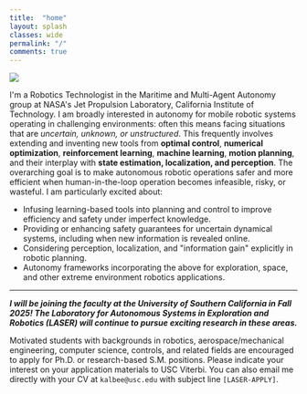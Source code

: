 ```yaml
---
title:  "home"
layout: splash
classes: wide
permalink: "/"
comments: true
---
```


<div class="image-container">
  <img src="{{ '/assets/images/keenan_is_outdoors.png' | relative_url }}"
       class="responsive-image"
       style="max-height: 300px; width: auto; height: auto;">
</div>

I'm a Robotics Technologist in the Maritime and Multi-Agent Autonomy group at NASA's Jet Propulsion Laboratory, California Institute of Technology. I am broadly interested in autonomy for mobile robotic systems operating in challenging environments: often this means facing situations that are *uncertain, unknown, or unstructured*. This frequently involves extending and inventing new tools from **optimal control**, **numerical optimization**, **reinforcement learning**, **machine learning**, **motion planning**, and their interplay with **state estimation, localization, and perception**. The overarching goal is to make autonomous robotic operations safer and more efficient when human-in-the-loop operation becomes infeasible, risky, or wasteful. I am particularly excited about:

* Infusing learning-based tools into planning and control to improve efficiency and safety under imperfect knowledge.
* Providing or enhancing safety guarantees for uncertain dynamical systems, including when new information is revealed online.
* Considering perception, localization, and "information gain" explicitly in robotic planning.
* Autonomy frameworks incorporating the above for exploration, space, and other extreme environment robotics applications.

---

***I will be joining the faculty at the University of Southern California in Fall 2025! The Laboratory for Autonomous Systems in Exploration and Robotics (LASER) will continue to pursue exciting research in these areas.***

Motivated students with backgrounds in robotics, aerospace/mechanical engineering, computer science, controls, and related fields are encouraged to apply for Ph.D. or research-based S.M. positions.
Please indicate your interest on your application materials to USC Viterbi. You can also email me directly with your CV at `kalbee@usc.edu` with subject line `[LASER-APPLY]`.
